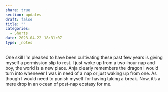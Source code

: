 ```yaml
---
share: true
section: updates
draft: false
title: ""
categories:
  - Shorts
date: 2023-04-22 18:31:07
type: _notes
---
```


One skill I’m pleased to have been cultivating these past few years is giving myself a permission slip to rest. I just woke up from a two-hour nap and boy, the world is a new place. Anja clearly remembers the dragon I would turn into whenever I was in need of a nap or just waking up from one. As though I would need to punish myself for having taking a break. Now, it’s a mere drop in an ocean of post-nap ecstasy for me.
